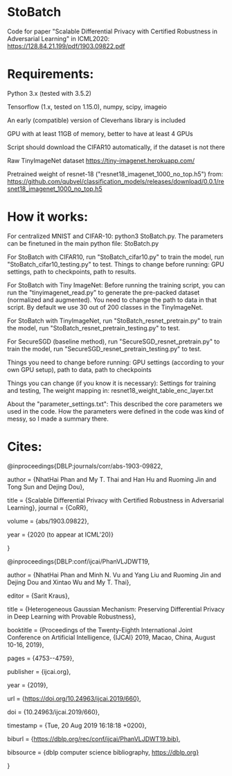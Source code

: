 # StoBatch
Code for paper "Scalable Differential Privacy with Certified Robustness in Adversarial Learning" in ICML2020: https://128.84.21.199/pdf/1903.09822.pdf

# Requirements:
Python 3.x (tested with 3.5.2)

Tensorflow (1.x, tested on 1.15.0), numpy, scipy, imageio

An early (compatible) version of Cleverhans library is included

GPU with at least 11GB of memory, better to have at least 4 GPUs

Script should download the CIFAR10 automatically, if the dataset is not there

Raw TinyImageNet dataset https://tiny-imagenet.herokuapp.com/

Pretrained weight of resnet-18 ("resnet18_imagenet_1000_no_top.h5") from: https://github.com/qubvel/classification_models/releases/download/0.0.1/resnet18_imagenet_1000_no_top.h5

# How it works:
For centralized MNIST and CIFAR-10: python3 StoBatch.py. The parameters can be finetuned in the main python file: StoBatch.py

For StoBatch with CIFAR10, run "StoBatch_cifar10.py" to train the model, run "StoBatch_cifar10_testing.py" to test.
Things to change before running: GPU settings, path to checkpoints, path to results.

For StoBatch with Tiny ImageNet:
Before running the training script, you can run the "tinyimagenet_read.py" to generate the pre-packed dataset (normalized and augmented). You need to change the path to data in that script. By default we use 30 out of 200 classes in the TinyImageNet.
    
For StoBatch with TinyImageNet, run "StoBatch_resnet_pretrain.py" to train the model, run "StoBatch_resnet_pretrain_testing.py" to test.

For SecureSGD (baseline method), run "SecureSGD_resnet_pretrain.py" to train the model, run "SecureSGD_resnet_pretrain_testing.py" to test.
    
Things you need to change before running: GPU settings (according to your own GPU setup), path to data, path to checkpoints

Things you can change (if you know it is necessary): Settings for training and testing, The weight mapping in: resnet18_weight_table_enc_layer.txt

About the "parameter_settings.txt": This described the core parameters we used in the code. How the parameters were defined in the code was kind of messy, so I made a summary there.

# Cites:

@inproceedings{DBLP:journals/corr/abs-1903-09822,

  author    = {NhatHai Phan and
               My T. Thai and
               Han Hu and
               Ruoming Jin and Tong Sun and
               Dejing Dou},
               
  title     = {Scalable Differential Privacy with Certified Robustness in Adversarial Learning},
  journal   = {CoRR},
  
  volume    = {abs/1903.09822},
  
  year      = {2020 (to appear at ICML'20)}
  
}

@inproceedings{DBLP:conf/ijcai/PhanVLJDWT19,

  author    = {NhatHai Phan and
               Minh N. Vu and
               Yang Liu and
               Ruoming Jin and
               Dejing Dou and
               Xintao Wu and
               My T. Thai},
               
  editor    = {Sarit Kraus},
  
  title     = {Heterogeneous Gaussian Mechanism: Preserving Differential Privacy
               in Deep Learning with Provable Robustness},
               
  booktitle = {Proceedings of the Twenty-Eighth International Joint Conference on
               Artificial Intelligence, {IJCAI} 2019, Macao, China, August 10-16,
               2019},
               
  pages     = {4753--4759},
  
  publisher = {ijcai.org},
  
  year      = {2019},
  
  url       = {https://doi.org/10.24963/ijcai.2019/660},
  
  doi       = {10.24963/ijcai.2019/660},
  
  timestamp = {Tue, 20 Aug 2019 16:18:18 +0200},
  
  biburl    = {https://dblp.org/rec/conf/ijcai/PhanVLJDWT19.bib},
  
  bibsource = {dblp computer science bibliography, https://dblp.org}
  
}
